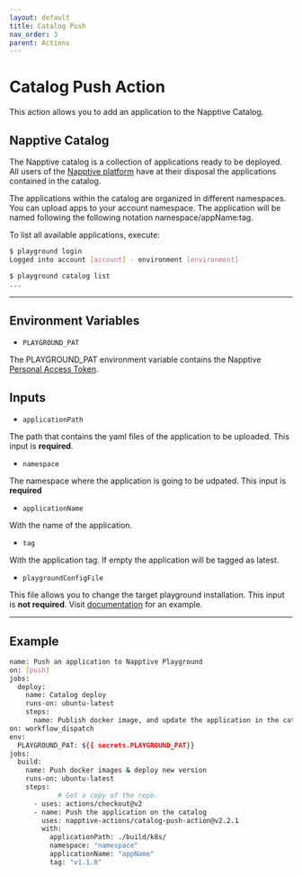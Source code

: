 ```yaml
---
layout: default
title: Catalog Push
nav_order: 3
parent: Actions
---
```


# Catalog Push Action

This action allows you to add an application to the Napptive Catalog.

## Napptive Catalog

The Napptive catalog is a collection of applications ready to be deployed. All users of the [Napptive platform](https://playground.napptive.dev) have at their disposal the applications contained in the catalog.

The applications within the catalog are organized in different namespaces. You can upload apps to your account namespace. The application will be named following the following notation namespace/appName:tag.

To list all available applications, execute:

```bash
$ playground login
Logged into account [account] - environment [environment]

$ playground catalog list
...
```

---

## Environment Variables

* `PLAYGROUND_PAT`

The PLAYGROUND_PAT environment variable contains the Napptive [Personal Access Token](../index.md/#personal-access-token).

## Inputs

* `applicationPath`

The path that contains the yaml files of the application to be uploaded. This input is **required**.

* `namespace`

The namespace where the application is going to be udpated. This input is **required**

* `applicationName`

With the name of the application.

* `tag`

With the application tag. If empty the application will be tagged as latest.

* `playgroundConfigFile`

This file allows you to change the target playground installation. This input is **not required**. Visit [documentation](https://docs.napptive.com/playground/On_premise_configuration.html#configuration-file) for an example.

---

## Example

```bash
name: Push an application to Napptive Playground
on: [push]
jobs:
  deploy:
    name: Catalog deploy
    runs-on: ubuntu-latest
    steps:
      name: Publish docker image, and update the application in the catalog
on: workflow_dispatch
env:
  PLAYGROUND_PAT: ${{ secrets.PLAYGROUND_PAT}}
jobs:
  build:
    name: Push docker images & deploy new version
    runs-on: ubuntu-latest
    steps:
            # Get a copy of the repo.
      - uses: actions/checkout@v2        
      - name: Push the application on the catalog
        uses: napptive-actions/catalog-push-action@v2.2.1
        with:
          applicationPath: ./build/k8s/
          namespace: "namespace"
          applicationName: "appName"
          tag: "v1.1.0"
```
